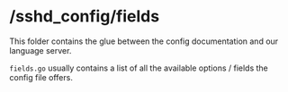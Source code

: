 # /sshd_config/fields

This folder contains the glue between the config documentation and
our language server.

`fields.go` usually contains a list of all the available options / fields
the config file offers.